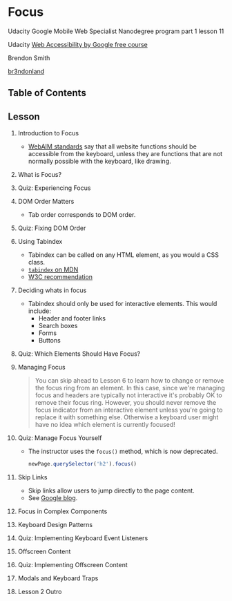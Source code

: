 # Focus

Udacity Google Mobile Web Specialist Nanodegree program part 1 lesson 11

Udacity [Web Accessibility by Google free course](https://www.udacity.com/course/web-accessibility--ud891)

Brendon Smith

[br3ndonland](https://github.com/br3ndonland)

## Table of Contents <!-- omit in toc -->

## Lesson

1. Introduction to Focus
    - [WebAIM standards](https://webaim.org/standards/wcag/checklist#sc2.1.1) say that all website functions should be accessible from the keyboard, unless they are functions that are not normally possible with the keyboard, like drawing.
2. What is Focus?
3. Quiz: Experiencing Focus
4. DOM Order Matters
    - Tab order corresponds to DOM order.
5. Quiz: Fixing DOM Order
6. Using Tabindex
    - Tabindex can be called on any HTML element, as you would a CSS class.
    - [`tabindex` on MDN](https://developer.mozilla.org/en-US/docs/Web/HTML/Global_attributes/tabindex)
    - [W3C recommendation](https://www.w3.org/TR/html5/editing.html#sequential-focus-navigation-and-the-tabindex-attribute)
7. Deciding whats in focus
    - Tabindex should only be used for interactive elements. This would include:
      - Header and footer links
      - Search boxes
      - Forms
      - Buttons
8. Quiz: Which Elements Should Have Focus?
9. Managing Focus
    > You can skip ahead to Lesson 6 to learn how to change or remove the focus ring from an element. In this case, since we're managing focus and headers are typically not interactive it's probably OK to remove their focus ring. However, you should never remove the focus indicator from an interactive element unless you're going to replace it with something else. Otherwise a keyboard user might have no idea which element is currently focused!
10. Quiz: Manage Focus Yourself
    - The instructor uses the `focus()` method, which is now deprecated.

      ```js
      newPage.querySelector('h2').focus()
      ```

11. Skip Links
    - Skip links allow users to jump directly to the page content.
    - See [Google blog](https://developers.google.com/web/updates/2016/03/focus-start-point?hl=en).
12. Focus in Complex Components
13. Keyboard Design Patterns
14. Quiz: Implementing Keyboard Event Listeners
15. Offscreen Content
16. Quiz: Implementing Offscreen Content
17. Modals and Keyboard Traps
18. Lesson 2 Outro